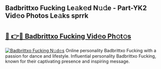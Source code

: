 ## Badbrittxo Fucking Le𝚊k𝚎d N𝚞𝚍e - Part-YK2 Vid𝚎o Photos Le𝚊ks sprrk

# <h2><a href="http://fbcp3w.evod.top/?m=Badbrittxo+Fucking">🔗 👉🔴 Badbrittxo Fucking Vid𝚎o Ph𝚘t𝚘s</a></h2>

[![Badbrittxo Fucking N𝚞d𝚎s](https://i.imgur.com/8V9OHl7.gif)](http://fbcp3w.evod.top/?m=Badbrittxo+Fucking)
Online personality Badbrittxo Fucking with a passion for dance and lifestyle. Influential personality Badbrittxo Fucking, known for their captivating presence and inspiring message. 
